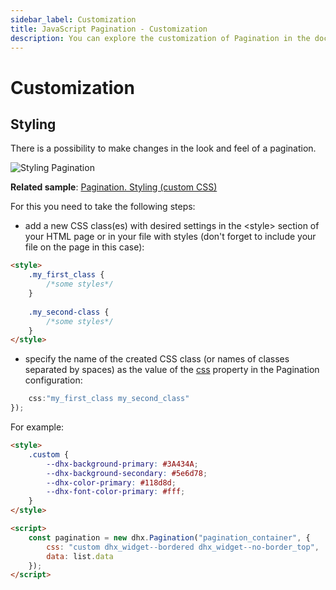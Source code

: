 ```yaml
---
sidebar_label: Customization
title: JavaScript Pagination - Customization 
description: You can explore the customization of Pagination in the documentation of the DHTMLX JavaScript UI library. Browse developer guides and API reference, try out code examples and live demos, and download a free 30-day evaluation version of DHTMLX Suite.
---
```


# Customization

## Styling

There is a possibility to make changes in the look and feel of a pagination. 

![Styling Pagination](../assets/pagination/styling.png)

**Related sample**: [Pagination. Styling (custom CSS)](https://snippet.dhtmlx.com/e7bujtsu)

For this you need to take the following steps:

- add a new CSS class(es) with desired settings in the &lt;style&gt; section of your HTML page or in your file with styles (don't forget to include your file on the page in this case):

```html
<style>
	.my_first_class {
		/*some styles*/
	}
    
    .my_second-class {
		/*some styles*/
	}
</style>
```

- specify the name of the created CSS class (or names of classes separated by spaces) as the value of the [css](pagination/api/pagination_css_config.md) property in the Pagination configuration:

```javascript
	css:"my_first_class my_second_class"    
});
```

For example:

```html
<style>
	.custom {
		--dhx-background-primary: #3A434A;
		--dhx-background-secondary: #5e6d78;
		--dhx-color-primary: #118d8d;
		--dhx-font-color-primary: #fff;
	}
</style>

<script>
	const pagination = new dhx.Pagination("pagination_container", {
	    css: "custom dhx_widget--bordered dhx_widget--no-border_top",
	    data: list.data
	});
</script>
```
